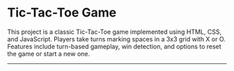 # Tic-Tac-Toe Game

This project is a classic Tic-Tac-Toe game implemented using HTML, CSS, and JavaScript. Players take turns marking spaces in a 3x3 grid with X or O. Features include turn-based gameplay, win detection, and options to reset the game or start a new one.

---
